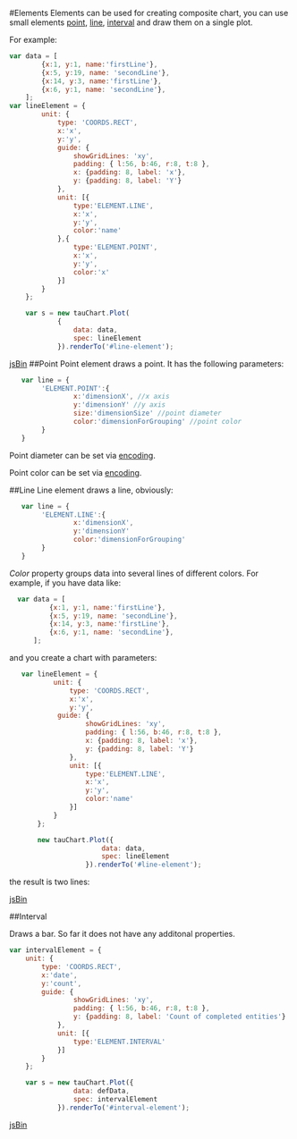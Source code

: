 #Elements
Elements can be used for creating composite chart, you can use small elements [point](#point), [line](#line), [interval](#interval) and draw them on a single plot.

For example:

```javascript
var data = [
        {x:1, y:1, name:'firstLine'},
        {x:5, y:19, name: 'secondLine'},
        {x:14, y:3, name:'firstLine'},
        {x:6, y:1, name: 'secondLine'},
    ];
var lineElement = {
        unit: {
            type: 'COORDS.RECT',
            x:'x',
            y:'y',
            guide: {
                showGridLines: 'xy',
                padding: { l:56, b:46, r:8, t:8 },
                x: {padding: 8, label: 'x'},
                y: {padding: 8, label: 'Y'}
            },
            unit: [{
                type:'ELEMENT.LINE',
                x:'x',
                y:'y',
                color:'name'
            },{
                type:'ELEMENT.POINT',
                x:'x',
                y:'y',
                color:'x'
            }]
        }
    };

    var s = new tauChart.Plot(
            {
                data: data,
                spec: lineElement
            }).renderTo('#line-element');
```
[jsBin](http://jsbin.com/hogoci/20/embed?,output)
##Point
Point element draws a point. It has the following parameters:

```javascript
   var line = {
        'ELEMENT.POINT':{
                x:'dimensionX', //x axis
                y:'dimensionY' //y axis
                size:'dimensionSize' //point diameter
                color:'dimensionForGrouping' //point color
        }
   }
```
Point diameter can be set via  [encoding](../advanced/encoding.md#size).

Point color can be set via  [encoding](../advanced/encoding.md#custom-colors-for-encoding-color-value#custom-colors-for-encoding-color-value).

##Line
Line element draws a line, obviously:

```javascript
   var line = {
        'ELEMENT.LINE':{
                x:'dimensionX',
                y:'dimensionY'
                color:'dimensionForGrouping'
        }
   }
```

*Color* property groups data into several lines of different colors. For example, if you have data like:

```javascript
  var data = [
          {x:1, y:1, name:'firstLine'},
          {x:5, y:19, name: 'secondLine'},
          {x:14, y:3, name:'firstLine'},
          {x:6, y:1, name: 'secondLine'},
      ];
```
and you create a chart with parameters:

```javascript
   var lineElement = {
           unit: {
               type: 'COORDS.RECT',
               x:'x',
               y:'y',
            guide: {
                   showGridLines: 'xy',
                   padding: { l:56, b:46, r:8, t:8 },
                   x: {padding: 8, label: 'x'},
                   y: {padding: 8, label: 'Y'}
               },
               unit: [{
                   type:'ELEMENT.LINE',
                   x:'x',
                   y:'y',
                   color:'name'
               }]
           }
       };

       new tauChart.Plot({
                       data: data,
                       spec: lineElement
                   }).renderTo('#line-element');
```
the result is two lines:

[jsBin](http://jsbin.com/hogoci/19/embed?output)

##Interval

Draws a bar. So far it does not have any additonal properties.

```javascript
var intervalElement = {
    unit: {
        type: 'COORDS.RECT',
        x:'date',
        y:'count',
        guide: {
                showGridLines: 'xy',
                padding: { l:56, b:46, r:8, t:8 },
                y: {padding: 8, label: 'Count of completed entities'}
            },
            unit: [{
                type:'ELEMENT.INTERVAL'
            }]
        }
    };

    var s = new tauChart.Plot({
                data: defData,
                spec: intervalElement
            }).renderTo('#interval-element');
```
[jsBin](http://jsbin.com/hogoci/31/embed?output)
